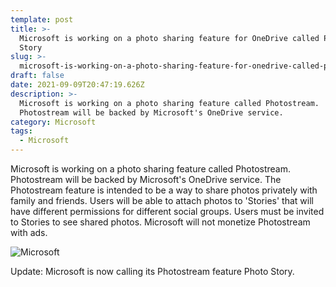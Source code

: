 ```yaml
---
template: post
title: >-
  Microsoft is working on a photo sharing feature for OneDrive called Photo
  Story
slug: >-
  microsoft-is-working-on-a-photo-sharing-feature-for-onedrive-called-photostream
draft: false
date: 2021-09-09T20:47:19.626Z
description: >-
  Microsoft is working on a photo sharing feature called Photostream.
  Photostream will be backed by Microsoft's OneDrive service.
category: Microsoft
tags:
  - Microsoft
---
```

Microsoft is working on a photo sharing feature called Photostream. Photostream will be backed by Microsoft's OneDrive service. The Photostream feature is intended to be a way to share photos privately with family and friends. Users will be able to attach photos to 'Stories' that will have different permissions for different social groups. Users must be invited to Stories to see shared photos. Microsoft will not monetize Photostream with ads. 

![](/media/streamemptystate-2x.png "Microsoft")

Update: Microsoft is now calling its Photostream feature Photo Story.
